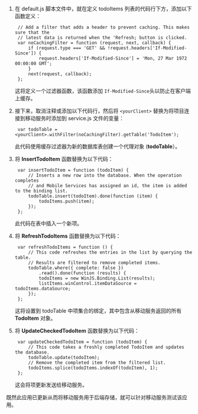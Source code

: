 ﻿

1. 在 default.js 脚本文件中，就在定义 todoItems 列表的代码行下方，添加以下函数定义：
 
        // Add a filter that adds a header to prevent caching. This makes sure that the 
		// latest data is returned when the 'Refresh; button is clicked.        
        var noCachingFilter = function (request, next, callback) {
            if (request.type === 'GET' && !request.headers['If-Modified-Since']) {
                request.headers['If-Modified-Since'] = 'Mon, 27 Mar 1972 00:00:00 GMT';
            }
            next(request, callback);
        };

	这将定义一个过滤器函数，该函数添加 `If-Modified-Since`头以防止在客户端上缓存。
 
2. 接下来，取消注释或添加以下代码行，然后将 `<yourClient>` 替换为将项目连接到移动服务时添加到 service.js 文件的变量：

		var todoTable = <yourClient>.withFilter(noCachingFilter).getTable('TodoItem');

   	此代码使用缓存过滤器为新的数据库表创建一个代理对象 (**todoTable**）。 

3. 将 **InsertTodoItem** 函数替换为以下代码：

		var insertTodoItem = function (todoItem) {
		    // Inserts a new row into the database. When the operation completes
		    // and Mobile Services has assigned an id, the item is added to the binding list.
		    todoTable.insert(todoItem).done(function (item) {
		        todoItems.push(item);
		    });
		};

	此代码在表中插入一个新项。

3. 将 **RefreshTodoItems** 函数替换为以下代码：

        var refreshTodoItems = function () {
            // This code refreshes the entries in the list by querying the table.
            // Results are filtered to remove completed items.
            todoTable.where({ complete: false })
                .read().done(function (results) {
                todoItems = new WinJS.Binding.List(results);
                listItems.winControl.itemDataSource = todoItems.dataSource;
            });
        };

   	这将设置到 todoTable 中项集合的绑定，其中包含从移动服务返回的所有 **TodoItem** 对象。 

4. 将 **UpdateCheckedTodoItem** 函数替换为以下代码：
        
        var updateCheckedTodoItem = function (todoItem) {
            // This code takes a freshly completed TodoItem and updates the database. 
            todoTable.update(todoItem);
            // Remove the completed item from the filtered list.
            todoItems.splice(todoItems.indexOf(todoItem), 1);
        };

   	这会将项更新发送给移动服务。

既然此应用已更新从而将移动服务用于后端存储，就可以针对移动服务测试该应用。
